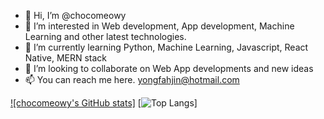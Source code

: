 - 👋 Hi, I’m @chocomeowy
- 👀 I’m interested in Web development, App development, Machine Learning and other latest technologies. 
- 🌱 I’m currently learning Python, Machine Learning, Javascript, React Native, MERN stack
- 💞️ I’m looking to collaborate on Web App developments and new ideas
- 📫 You can reach me here. yongfahjin@hotmail.com

<!---
chocomeowy/chocomeowy is a ✨ special ✨ repository because its `README.md` (this file) appears on your GitHub profile.
You can click the Preview link to take a look at your changes.
--->

[![chocomeowy's GitHub stats]](https://github.com/chocomeowy/github-readme-stats)
[![Top Langs](https://github-readme-stats.vercel.app/api/top-langs/?username=chocomeowy)]
